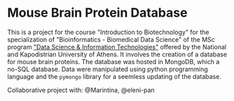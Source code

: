 # Mouse Brain Protein Database
This is a project for the course "Introduction to Biotechnology" for the specialization of "Bioinformatics - Biomedical Data Science" of the MSc program ["Data Science & Information Technologies"](https://dsit.di.uoa.gr) offered by the National and Kapodistrian University of Athens.
It involves the creation of a database for mouse brain proteins.
The database was hosted in MongoDB, which a no-SQL database.
Data were manipulated using python programming language and the `pymongo` library for a seemless updating of the database.

Collaborative project with: @Marintina, @eleni-pan
